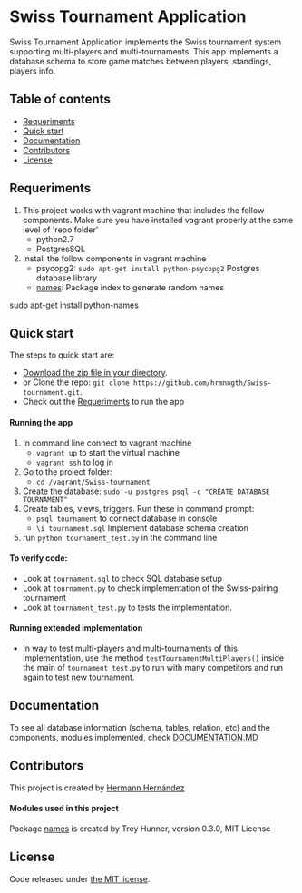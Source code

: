 # Swiss Tournament Application

Swiss Tournament Application implements the Swiss tournament system supporting multi-players and multi-tournaments. This app implements a database schema to store game matches between players, standings, players info.

## Table of contents

* [Requeriments](#requeriments)
* [Quick start](#quick-start)
* [Documentation](#documentation)
* [Contributors](#contributors)
* [License](#license)

## Requeriments

1. This project works with vagrant machine that includes the follow components. Make sure you have installed vagrant properly at the same level of 'repo folder'
	- python2.7
	- PostgresSQL
2. Install the follow components in vagrant machine
	- psycopg2: ``sudo apt-get install python-psycopg2`` Postgres database library 
	- [names](https://pypi.python.org/pypi/names): Package index to generate random names 

sudo apt-get install python-names

## Quick start

The steps to quick start are:

* [Download the zip file in your directory](https://github.com/hrmnngth/Swiss-tournament/archive/master.zip).
* or Clone the repo: `git clone https://github.com/hrmnngth/Swiss-tournament.git`.
* Check out the [Requeriments](#requeriments) to run the app

#### Running the app

1. In command line connect to vagrant machine
	- ``vagrant up`` to start the virtual machine
	- ``vagrant ssh`` to log in
2. Go to the project folder:
	- ``cd /vagrant/Swiss-tournament``
3. Create the database:
	``sudo -u postgres psql -c "CREATE DATABASE TOURNAMENT"``
4. Create tables, views, triggers. Run these in command prompt:
	- ``psql tournament`` to connect database in console
	- ``\i tournament.sql`` Implement database schema creation
5. run `python tournament_test.py` in the command line

#### To verify code:
- Look at ``tournament.sql`` to check SQL database setup
- Look at ``tournament.py`` to check implementation of the Swiss-pairing tournament
- Look at ``tournament_test.py`` to tests the implementation. 

#### Running extended implementation
- In way to test multi-players and multi-tournaments of this implementation, use the method ``testTournamentMultiPlayers()`` inside the main of ``tournament_test.py`` to run with many competitors and run again to test new tournament.

## Documentation

To see all database information (schema, tables, relation, etc) and the components, modules implemented, check [DOCUMENTATION.MD](https://github.com/hrmnngth/Swiss-tournament/blob/master/DOCUMENTATION.md)


## Contributors

This project is created by [Hermann Hernández](https://twitter.com/hrmnn_mx)
#### Modules used in this project
Package [names](https://pypi.python.org/pypi/names) is created by Trey Hunner, version 0.3.0, MIT License

## License

Code released under [the MIT license](https://github.com/hrmnngth/Swiss-tournament/blob/master/LICENSE).

